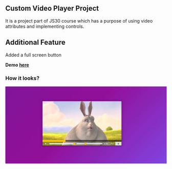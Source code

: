 ## Custom Video Player Project 

It is a project part of JS30 course which has a purpose of using video attributes and implementing controls.

## Additional Feature 
Added a full screen button

**Demo [here](https://bilgedemirkaya.github.io/JS-30/11%20Custom%20Video%20Player/index.html)**

### How it looks? 
![alt text](https://github.com/bilgedemirkaya/JS-30/blob/main/11%20Custom%20Video%20Player/video.JPG)
